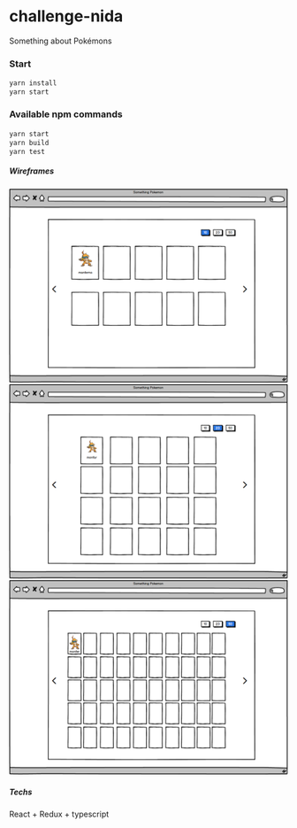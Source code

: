 # challenge-nida
Something about Pokémons

### Start
```
yarn install
yarn start
```

### Available npm commands
```
yarn start
yarn build
yarn test
```

##### Wireframes

![10](wireframes/10.png "Pokemons with 10 item filter")
![20](wireframes/20.png "Pokemons with 20 item filter")
![50](wireframes/50.png "Pokemons with 50 item filter")


##### Techs

React + Redux + typescript




